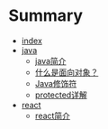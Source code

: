 # Summary

* [index](README.md)
* [java]()
  - [java简介](java/jianjie.md)
  - [什么是面向对象？](java/oop.md)
  - [Java修饰符](java/decorate.md)
  - [protected详解](java/protected.md)
* [react]()
  - [react简介]()
